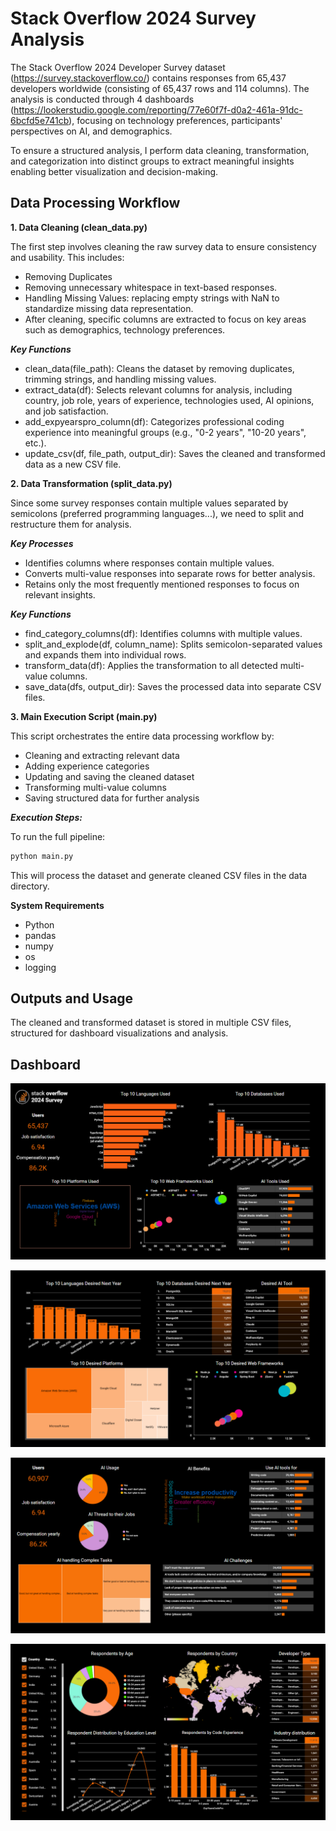 # Stack Overflow 2024 Survey Analysis

The Stack Overflow 2024 Developer Survey dataset (https://survey.stackoverflow.co/) contains responses from 65,437 developers worldwide (consisting of 65,437 rows and 114 columns). The analysis is conducted through 4 dashboards (https://lookerstudio.google.com/reporting/77e60f7f-d0a2-461a-91dc-6bcfd5e741cb), focusing on technology preferences, participants' perspectives on AI, and demographics.

To ensure a structured analysis, I perform data cleaning, transformation, and categorization into distinct groups to extract meaningful insights enabling better visualization and decision-making.

## Data Processing Workflow ##

**1. Data Cleaning (clean_data.py)**

The first step involves cleaning the raw survey data to ensure consistency and usability. This includes:

- Removing Duplicates
- Removing unnecessary whitespace in text-based responses.
- Handling Missing Values: replacing empty strings with NaN to standardize missing data representation.
- After cleaning, specific columns are extracted to focus on key areas such as demographics, technology preferences.

***Key Functions***
- clean_data(file_path): Cleans the dataset by removing duplicates, trimming strings, and handling missing values.
- extract_data(df): Selects relevant columns for analysis, including country, job role, years of experience, technologies used, AI opinions, and job satisfaction.
- add_expyearspro_column(df): Categorizes professional coding experience into meaningful groups (e.g., "0-2 years", "10-20 years", etc.).
- update_csv(df, file_path, output_dir): Saves the cleaned and transformed data as a new CSV file.

**2. Data Transformation (split_data.py)**

Since some survey responses contain multiple values separated by semicolons (preferred programming languages...), we need to split and restructure them for analysis.

***Key Processes***
- Identifies columns where responses contain multiple values.
- Converts multi-value responses into separate rows for better analysis.
- Retains only the most frequently mentioned responses to focus on relevant insights.

***Key Functions***
- find_category_columns(df): Identifies columns with multiple values.
- split_and_explode(df, column_name): Splits semicolon-separated values and expands them into individual rows.
- transform_data(df): Applies the transformation to all detected multi-value columns.
- save_data(dfs, output_dir): Saves the processed data into separate CSV files.

**3. Main Execution Script (main.py)**

This script orchestrates the entire data processing workflow by:
- Cleaning and extracting relevant data
- Adding experience categories
- Updating and saving the cleaned dataset
- Transforming multi-value columns
- Saving structured data for further analysis

***Execution Steps:***

To run the full pipeline: 
```sh
python main.py
```
This will process the dataset and generate cleaned CSV files in the data directory.

**System Requirements**
- Python
- pandas
- numpy
- os
- logging

## Outputs and Usage ##
The cleaned and transformed dataset is stored in multiple CSV files, structured for dashboard visualizations and analysis.

## Dashboard ##
![Current Technology usage](/dashboard/current%20technology%20usage.png)

![Future Technology Trend](/dashboard/future%20technology%20trend.png)

![Participants' perspectives on AI](/dashboard/AI%20Trends.png)

!['Demographics](/dashboard/demographics.png)
